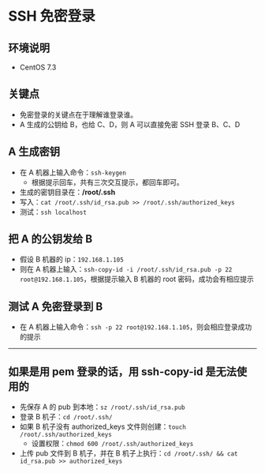 # SSH 免密登录

## 环境说明

- CentOS 7.3

## 关键点

- 免密登录的关键点在于理解谁登录谁。
- A 生成的公钥给 B，也给 C、D，则 A 可以直接免密 SSH 登录 B、C、D

## A 生成密钥

- 在 A 机器上输入命令：`ssh-keygen`
	- 根据提示回车，共有三次交互提示，都回车即可。
- 生成的密钥目录在：**/root/.ssh**
- 写入：`cat /root/.ssh/id_rsa.pub >> /root/.ssh/authorized_keys`
- 测试：`ssh localhost`


## 把 A 的公钥发给 B

- 假设 B 机器的 ip：`192.168.1.105`
- 则在 A 机器上输入：`ssh-copy-id -i /root/.ssh/id_rsa.pub -p 22 root@192.168.1.105`，根据提示输入 B 机器的 root 密码，成功会有相应提示

## 测试 A 免密登录到 B

- 在 A 机器上输入命令：`ssh -p 22 root@192.168.1.105`，则会相应登录成功的提示

-------------------------------------------------------------------

## 如果是用 pem 登录的话，用 ssh-copy-id 是无法使用的

- 先保存 A 的 pub 到本地：`sz /root/.ssh/id_rsa.pub`
- 登录 B 机子：`cd /root/.ssh/`
- 如果 B 机子没有 authorized_keys 文件则创建：`touch /root/.ssh/authorized_keys`
	- 设置权限：`chmod 600 /root/.ssh/authorized_keys `
- 上传 pub 文件到 B 机子，并在 B 机子上执行：`cd /root/.ssh/ && cat id_rsa.pub >> authorized_keys`



